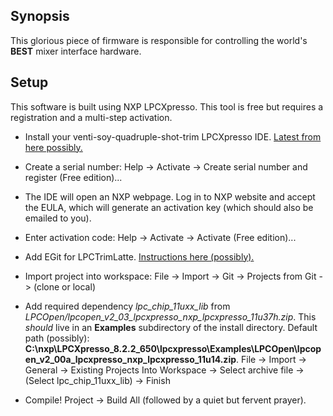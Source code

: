 ## Synopsis

This glorious piece of firmware is responsible for controlling the world's **BEST** mixer interface hardware.

## Setup 

This software is built using NXP LPCXpresso. This tool is free but requires a registration and a multi-step activation.

* Install your venti-soy-quadruple-shot-trim LPCXpresso IDE. [Latest from here possibly.](https://nxp.flexnetoperations.com/control/frse/product?entitlementId=240358107&lineNum=1)

* Create a serial number: Help -> Activate -> Create serial number and register (Free edition)...

* The IDE will open an NXP webpage. Log in to NXP website and accept the EULA, which will generate an activation key (which should also be emailed to you).

* Enter activation code: Help -> Activate -> Activate (Free edition)...

* Add EGit for LPCTrimLatte. [Instructions here (possibly).](http://download.eclipse.org/egit/updates/)

* Import project into workspace: File -> Import -> Git -> Projects from Git -> (clone or local)

* Add required dependency _lpc_chip_11uxx_lib_ from _LPCOpen/lpcopen_v2_03_lpcxpresso_nxp_lpcxpresso_11u37h.zip_. This _should_ live in an **Examples** subdirectory of the install directory. Default path (possibly): **C:\nxp\LPCXpresso_8.2.2_650\lpcxpresso\Examples\LPCOpen\lpcopen_v2_00a_lpcxpresso_nxp_lpcxpresso_11u14.zip**. File -> Import -> General -> Existing Projects Into Workspace -> Select archive file -> (Select lpc_chip_11uxx_lib) -> Finish

* Compile! Project -> Build All (followed by a quiet but fervent prayer).
